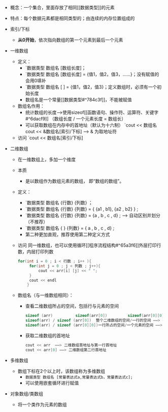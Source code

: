 - 概念：一个集合，里面存放了相同[[数据类型]]的元素
- 特点：每个数据元素都是相同类型的；由连续的内存位置组成的

- 索引/下标
	- **从0开始**，依次指向数组的第一个元素到最后一个元素

- 一维数组
	-  定义：
		- `数据类型 数组名 [数组长度]；
		- `数据类型 数组名 [数组长度] = {值1，值2，值3，……}；没有赋值的会用0填补
		- `数据类型 数组名 [ ] = {值1，值2，值3}；定义数组时，必须有一个初始长度
		- 数组名是一个常量[[数据类型#^784c3f]]，不能被赋值
	- 数组名作用：
		- 统计数组的长度——>使用sizeof[[函数语句、操作符、运算符、关键字#^6dacf9]]
		 （数组长度 / 一个元素长度 = 数组长） 
		- 可以获取数组在内存中的首地址（默认为十六制）
		   `cout << 数组名          cout << &数组名[索引/下标] ——> & 为取地址符
	- 访问
	   `cout << 数组名[索引/下标]   

- 二维数组
	- 在一维数组上，多加一个维度
	- 本质
		- 是以数组作为数组元素的数组， 即“数组的数组”。
	-  定义：
		- `数据类型 数组名 {行数} {列数} ；
		- `数据类型 数组名 {行数} {列数} = { {a1 , b1}, {a2 , b2} } ;
		- `数据类型 数组名 {行数} {列数} = {a , b , c , d} ; ——> 自动区别并划分（不推荐）
		- `数据类型 数组名 {  } {列数} = { a , b , c , d} ;
		- 第二种更加直观，推荐使用第二种定义方式

	 - 访问
		 同一维数组，也可以使用循环[[程序流程结构#^65a3f6]]外层打印行数，内层打印列数
	
		```C++
		for(int i = 0 ; i < 行数 ; i++ ){
			 for(int j = 0 ; j < 列数 ; j++){
				 cout << arr[i] [j] << " ";
			 }
			 cout << endl
			}
		```
	 - 数组名（与一维数组相同）：
		  - 查看二维数组所占的空间，包括行与元素的空间
			```C++
			sizeof (arr)          sizeof(arr[0])         sizeof(arr[0][0]）
			sizeof(arr) / sizeof (arr[0])  整个二维数组的空间/一行的空间 ——> 有多少行
			sizeof(arr) / sizeof (arr[0][0])一行所占的空间/一个元素的空间 ——> 有多少列
			```
		  - 获取二维数组的首地址
			 ```C++
			 cout << arr  ——> 二维数组首地址与第一行首地址
			 cout << arr[0] ——> 二维数组第二行首地址
			```

- 多维数组
	- 数组下标在2个以上时，该数组称为多维数组
		- `数据类型 数组名 [常量表达式a,常量表达式b，常量表达式c];`
		- 可以使用嵌套循环进行赋值

- 对象数组/类数组
	- 将一个类作为元素的数组


 
  
 
    
 

 
